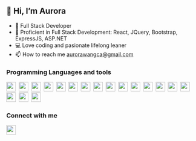 ## 👋 Hi, I’m Aurora
- 👀 Full Stack Developer
- 🌱 Proficient in Full Stack Development: React, JQuery, Bootstrap, ExpressJS, ASP.NET
- :computer: Love coding and pasionate lifelong leaner
- 📫 How to reach me aurorawangca@gmail.com

### Programming Languages and tools
<a href='https://reactjs.org/'><img width='25px' height='25px' src='https://cdn.jsdelivr.net/gh/devicons/devicon/icons/react/react-original.svg'></a>&nbsp;
<a href='https://developer.mozilla.org/en-US/docs/Web/JavaScript'><img width='25px' height='25px' src='https://cdn.jsdelivr.net/gh/devicons/devicon/icons/javascript/javascript-original.svg'></a>&nbsp;
<a href='https://developer.mozilla.org/en-US/docs/Web/HTML'><img width='25px' height='25px' src='https://cdn.jsdelivr.net/gh/devicons/devicon/icons/html5/html5-original.svg'></a>&nbsp;
<a href='https://developer.mozilla.org/en-US/docs/Web/CSS'><img width='25px' height='25px' src='https://cdn.jsdelivr.net/gh/devicons/devicon/icons/css3/css3-original.svg'></a>&nbsp;
<a href='https://getbootstrap.com/'><img width='25px' height='25px' src='https://cdn.jsdelivr.net/gh/devicons/devicon/icons/bootstrap/bootstrap-original.svg'></a>&nbsp;
<a href='https://nodejs.org/en/'><img width='25px' height='25px' src='https://cdn.jsdelivr.net/gh/devicons/devicon/icons/nodejs/nodejs-original.svg'></a>&nbsp;
<a href='https://expressjs.com/'><img width='25px' height='25px' src='https://cdn.jsdelivr.net/gh/devicons/devicon/icons/express/express-original.svg'></a>&nbsp;
<a href='https://code.visualstudio.com/'><img width='25px' height='25px' src='https://cdn.jsdelivr.net/gh/devicons/devicon/icons/mongodb/mongodb-original.svg'></a>&nbsp;
<a href='https://firebase.google.com/'><img width='25px' height='25px' src='https://cdn.jsdelivr.net/gh/devicons/devicon/icons/firebase/firebase-plain.svg'></a>&nbsp;
<a href='https://learn.microsoft.com/en-us/dotnet/csharp/tour-of-csharp/#:~:text=C%23%20is%20an%20object%2Doriented,create%20and%20use%20software%20components.'><img width='25px' height='25px' src='https://cdn.jsdelivr.net/gh/devicons/devicon/icons/csharp/csharp-original.svg'></a>&nbsp;
<a href='https://www.mysql.com/'><img width='25px' height='25px' src='https://cdn.jsdelivr.net/gh/devicons/devicon/icons/mysql/mysql-original.svg'></a>&nbsp;
<a href='https://www.mysql.com/'><img width='25px' height='25px' src='http://cdn.jsdelivr.net/gh/devicons/devicon/icons/microsoftsqlserver/microsoftsqlserver-original.svg'></a>&nbsp;
<a href='https://www.python.org/'><img width='25px' height='25px' src='https://cdn.jsdelivr.net/gh/devicons/devicon/icons/python/python-original.svg'></a>&nbsp;
<a href='https://git-scm.com/'><img width='25px' height='25px' src='https://cdn.jsdelivr.net/gh/devicons/devicon/icons/git/git-plain.svg'></a>&nbsp;
<a href='https://www.figma.com'><img width='25px' height='25px' src='https://cdn.jsdelivr.net/gh/devicons/devicon/icons/figma/figma-original.svg'></a>&nbsp;
<a href='https://www.gimp.org/'><img width='25px' height='25px' src='https://cdn.jsdelivr.net/gh/devicons/devicon/icons/gimp/gimp-original.svg'></a>&nbsp;
<a href='https://code.visualstudio.com/'><img width='25px' height='25px' src='https://cdn.jsdelivr.net/gh/devicons/devicon/icons/vscode/vscode-original.svg'></a>&nbsp;
<a href='https://code.visualstudio.com/'><img width='25px' height='25px' src='https://cdn.jsdelivr.net/gh/devicons/devicon/icons/android/android-original.svg'></a>&nbsp;
### Connect with me
<a href='https://www.linkedin.com/in/aurorawangca/'><img width='25px' height='25px' src='https://cdn.jsdelivr.net/gh/devicons/devicon/icons/linkedin/linkedin-original.svg'></a> 
<!---
AuroraRW/AuroraRW is a ✨ special ✨ repository because its `README.md` (this file) appears on your GitHub profile.
You can click the Preview link to take a look at your changes.
--->
